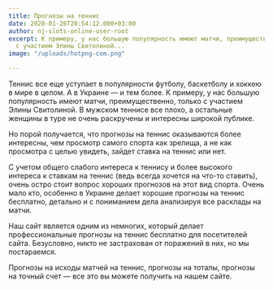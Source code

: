 ```yaml
---
title: Прогнозы на теннис
date: 2020-01-26T20:54:12.000+03:00
author: nj-slots-online-user-root
excerpt: К примеру, у нас большую популярность имеют матчи, преимущественно, только
  с участием Элины Свитолиной...
image: "/uploads/hotpng-com.png"

---
```

Теннис все еще уступает в популярности футболу, баскетболу и хоккею в мире в целом. А в Украине &#8212; и тем более. К примеру, у нас большую популярность имеют матчи, преимущественно, только с участием Элины Свитолиной. В мужском теннисе все плохо, а остальные женщины в туре не очень раскручены и интересны широкой публике.

Но порой получается, что прогнозы на теннис оказываются более интересны, чем просмотр самого спорта как зрелища, а не как просмотра с целью увидеть, зайдет ставка на теннис или нет.

С учетом общего слабого интереса к теннису и более высокого интереса к ставкам на теннис (ведь всегда хочется на что-то ставить), очень остро стоит вопрос хороших прогнозов на этот вид спорта. Очень мало кто, особенно в Украине делает хорошие прогнозы на теннис бесплатно, детально и с пониманием дела анализируя все расклады на матчи.

Наш сайт является одним из немногих, который делает профессиональные прогнозы на теннис бесплатно для посетителей сайта. Безусловно, никто не застрахован от поражений в них, но мы постараемся.

Прогнозы на исходы матчей на теннис, прогнозы на тоталы, прогнозы на точный счет &#8212; все это вы можете получить на нашем сайте.